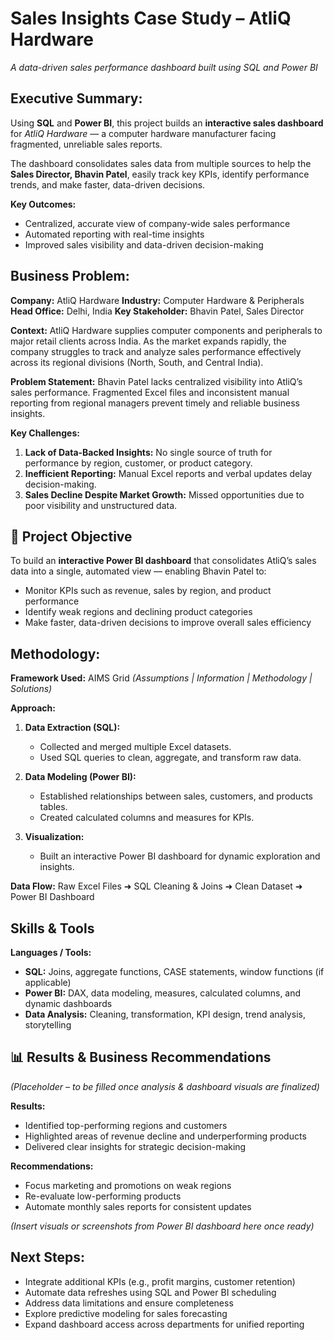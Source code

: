 
# Sales Insights Case Study – AtliQ Hardware
*A data-driven sales performance dashboard built using SQL and Power BI*

## Executive Summary:

Using **SQL** and **Power BI**, this project builds an **interactive sales dashboard** for *AtliQ Hardware* — a computer hardware manufacturer facing fragmented, unreliable sales reports.

The dashboard consolidates sales data from multiple sources to help the **Sales Director, Bhavin Patel**, easily track key KPIs, identify performance trends, and make faster, data-driven decisions.

**Key Outcomes:**

* Centralized, accurate view of company-wide sales performance
* Automated reporting with real-time insights
* Improved sales visibility and data-driven decision-making


## Business Problem:

**Company:** AtliQ Hardware <n>
**Industry:** Computer Hardware & Peripherals
**Head Office:** Delhi, India
**Key Stakeholder:** Bhavin Patel, Sales Director

**Context:**
AtliQ Hardware supplies computer components and peripherals to major retail clients across India. As the market expands rapidly, the company struggles to track and analyze sales performance effectively across its regional divisions (North, South, and Central India).

**Problem Statement:**
Bhavin Patel lacks centralized visibility into AtliQ’s sales performance. Fragmented Excel files and inconsistent manual reporting from regional managers prevent timely and reliable business insights.

**Key Challenges:**

1. **Lack of Data-Backed Insights:** No single source of truth for performance by region, customer, or product category.
2. **Inefficient Reporting:** Manual Excel reports and verbal updates delay decision-making.
3. **Sales Decline Despite Market Growth:** Missed opportunities due to poor visibility and unstructured data.


## 🎯 Project Objective

To build an **interactive Power BI dashboard** that consolidates AtliQ’s sales data into a single, automated view — enabling Bhavin Patel to:

* Monitor KPIs such as revenue, sales by region, and product performance
* Identify weak regions and declining product categories
* Make faster, data-driven decisions to improve overall sales efficiency


## Methodology:

**Framework Used:** AIMS Grid *(Assumptions | Information | Methodology | Solutions)*

**Approach:**

1. **Data Extraction (SQL):**

   * Collected and merged multiple Excel datasets.
   * Used SQL queries to clean, aggregate, and transform raw data.
2. **Data Modeling (Power BI):**

   * Established relationships between sales, customers, and products tables.
   * Created calculated columns and measures for KPIs.
3. **Visualization:**

   * Built an interactive Power BI dashboard for dynamic exploration and insights.

**Data Flow:**
Raw Excel Files ➜ SQL Cleaning & Joins ➜ Clean Dataset ➜ Power BI Dashboard


## Skills & Tools

**Languages / Tools:**

* **SQL:** Joins, aggregate functions, CASE statements, window functions (if applicable)
* **Power BI:** DAX, data modeling, measures, calculated columns, and dynamic dashboards
* **Data Analysis:** Cleaning, transformation, KPI design, trend analysis, storytelling


## 📊 Results & Business Recommendations

*(Placeholder – to be filled once analysis & dashboard visuals are finalized)*

**Results:**

* Identified top-performing regions and customers
* Highlighted areas of revenue decline and underperforming products
* Delivered clear insights for strategic decision-making

**Recommendations:**

* Focus marketing and promotions on weak regions
* Re-evaluate low-performing products
* Automate monthly sales reports for consistent updates

*(Insert visuals or screenshots from Power BI dashboard here once ready)*


## Next Steps:

* Integrate additional KPIs (e.g., profit margins, customer retention)
* Automate data refreshes using SQL and Power BI scheduling
* Address data limitations and ensure completeness
* Explore predictive modeling for sales forecasting
* Expand dashboard access across departments for unified reporting
